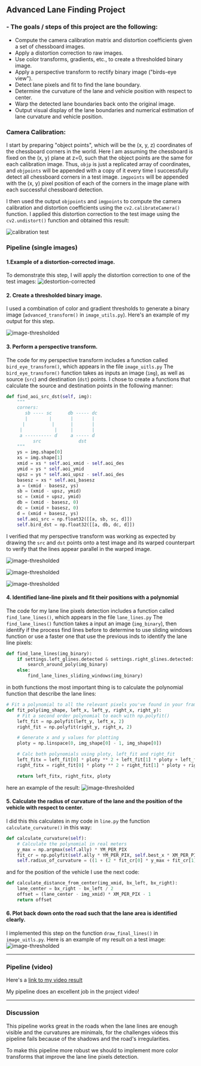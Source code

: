 **Advanced Lane Finding Project**
---

### - The goals / steps of this project are the following:

* Compute the camera calibration matrix and distortion coefficients given a set of chessboard images.
* Apply a distortion correction to raw images.
* Use color transforms, gradients, etc., to create a thresholded binary image.
* Apply a perspective transform to rectify binary image ("birds-eye view").
* Detect lane pixels and fit to find the lane boundary.
* Determine the curvature of the lane and vehicle position with respect to center.
* Warp the detected lane boundaries back onto the original image.
* Output visual display of the lane boundaries and numerical estimation of lane curvature and vehicle position.

### Camera Calibration:
I start by preparing "object points", which will be the (x, y, z) coordinates of the chessboard corners in the world. Here I am assuming the chessboard is fixed on the (x, y) plane at z=0, such that the object points are the same for each calibration image.  Thus, `objp` is just a replicated array of coordinates, and `objpoints` will be appended with a copy of it every time I successfully detect all chessboard corners in a test image.  `imgpoints` will be appended with the (x, y) pixel position of each of the corners in the image plane with each successful chessboard detection.  

I then used the output `objpoints` and `imgpoints` to compute the camera calibration and distortion coefficients using the `cv2.calibrateCamera()` function.  I applied this distortion correction to the test image using the `cv2.undistort()` function and obtained this result: 

![calibration test](resources/output_images/camera_calibration.png)

### Pipeline (single images)

#### 1.Example of a distortion-corrected image.

To demonstrate this step, I will apply the distortion correction to one of the test images:
![destortion-corrected](resources/output_images/distortion-correction.png)

#### 2. Create a thresholded binary image.

I used a combination of color and gradient thresholds to generate a binary image (`advanced_transform()` in `image_utils.py`).  Here's an example of my output for this step.

![image-thresholded](resources/output_images/img-advanced.png)

#### 3. Perform a perspective transform.

The code for my perspective transform includes a function called `bird_eye_transform()`, which appears in the file `image_uitls.py` The `bird_eye_transform()` function takes as inputs an image (`img`), as well as source (`src`) and destination (`dst`) points.  I chose to create a functions that calculate the source and destination points in the following manner:

```python
def find_aoi_src_dst(self, img):
    """
    corners:
       sb ---- sc      db ----- dc
       |        |       |       |
      |          |      |       |
     |            |     |       |
     a ---------- d     a ----- d    
          src              dst
    """
    ys = img.shape[0]
    xs = img.shape[1]
    xmid = xs * self.aoi_xmid - self.aoi_des
    ymid = ys * self.aoi_ymid
    upsz = ys * self.aoi_upsz - self.aoi_des
    basesz = xs * self.aoi_basesz
    a = (xmid - basesz, ys)
    sb = (xmid - upsz, ymid)
    sc = (xmid + upsz, ymid)
    db = (xmid - basesz, 0)
    dc = (xmid + basesz, 0)
    d = (xmid + basesz, ys)
    self.aoi_src = np.float32([[a, sb, sc, d]])
    self.bird_dst = np.float32([[a, db, dc, d]])
```
I verified that my perspective transform was working as expected by drawing the `src` and `dst` points onto a test image and its warped counterpart to verify that the lines appear parallel in the warped image.

![image-thresholded](resources/output_images/aoi_draw.png)

![image-thresholded](resources/output_images/bird-eye.png)

![image-thresholded](resources/output_images/adv-bird-eye.png)

#### 4. Identified lane-line pixels and fit their positions with a polynomial

The code for my lane line pixels detection includes a function called `find_lane_lines()`, which appears in the file `lane_lines.py` The `find_lane_lines()` function takes a input an image (`img_binary`), then identify if the process find lines before to determine to use sliding windows function or use a faster one that use the previous inds to identify the lane line pixels:
```python
def find_lane_lines(img_binary):
    if settings.left_glines.detected & settings.right_glines.detected:
        search_around_poly(img_binary)
    else:
        find_lane_lines_sliding_windows(img_binary)
```
in both functions the most important thing is to calculate the polynomial function that describe the lane lines:
```python
# Fit a polynomial to all the relevant pixels you've found in your frame
def fit_poly(img_shape, left_x, left_y, right_x, right_y):
    # Fit a second order polynomial to each with np.polyfit()
    left_fit = np.polyfit(left_y, left_x, 2)
    right_fit = np.polyfit(right_y, right_x, 2)

    # Generate x and y values for plotting
    ploty = np.linspace(0, img_shape[0] - 1, img_shape[0])

    # Calc both polynomials using ploty, left_fit and right_fit
    left_fitx = left_fit[0] * ploty ** 2 + left_fit[1] * ploty + left_fit[2]
    right_fitx = right_fit[0] * ploty ** 2 + right_fit[1] * ploty + right_fit[2]

    return left_fitx, right_fitx, ploty
``` 
here an example of the result:
![image-thresholded](resources/output_images/sliding-windows.png)

#### 5. Calculate the radius of curvature of the lane and the position of the vehicle with respect to center.

I did this this calculates in my code in `line.py` the function `calculate_curvature()` in this way:
```python
def calculate_curvature(self):
    # Calculate the polynomial in real meters
    y_max = np.argmax(self.ally) * YM_PER_PIX
    fit_cr = np.polyfit(self.ally * YM_PER_PIX, self.best_x * XM_PER_PIX, 2)
    self.radius_of_curvature = ((1 + (2 * fit_cr[0] * y_max + fit_cr[1]) ** 2) ** 1.5) / np.absolute(2 * fit_cr[0])
```
and for the position of the vehicle I use the next code:
```python
def calculate_distance_from_center(img_xmid, bx_left, bx_right):
    lane_center = bx_right - bx_left / 2
    offset = (lane_center - img_xmid) * XM_PER_PIX - 1
    return offset
```

#### 6. Plot back down onto the road such that the lane area is identified clearly.

I implemented this step on the function `draw_final_lines()` in `image_uitls.py`.  Here is an example of my result on a test image:
![image-thresholded](resources/output_images/final-result.png)

---

### Pipeline (video)
Here's a [link to my video result](https://youtu.be/pxtpaQOaFA4)

My pipeline does an excellent job in the project video!

---

### Discussion

This pipeline works great in the roads when the lane lines are enough visible and the curvatures are minimals, for the challenges videos this pipeline fails because of the shadows and the road's irregularities.

To make this pipeline more robust we should to implement more color transforms that improve the lane line pixels detection.